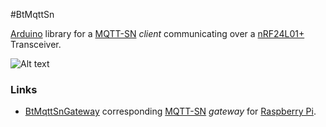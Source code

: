 #BtMqttSn

[Arduino][Arduino] library for a [MQTT-SN][MQTT-SN] *client* communicating over a [nRF24L01+][nRF24] Transceiver.


![Alt text](http://bittailor.ch/res/MQTT-SN%20Overview.png)


### Links
 - [BtMqttSnGateway][BtMqttSnGateway] corresponding [MQTT-SN][MQTT-SN]  *gateway* for [Raspberry Pi][RasPi].


[Arduino]: http://arduino.cc "Arduino"
[MQTT-SN]: http://mqtt.org/new/wp-content/uploads/2009/06/MQTT-SN_spec_v1.2.pdf "MQTT-SN"
[nRF24]: http://www.nordicsemi.com/eng/Products/2.4GHz-RF/nRF24L01P "nRF24L01+"
[BtMqttSnGateway]: https://github.com/bittailor/BtEmbedded "BtMqttSnGateway"
[RasPi]: http://www.raspberrypi.org/ "Raspberry Pi"
